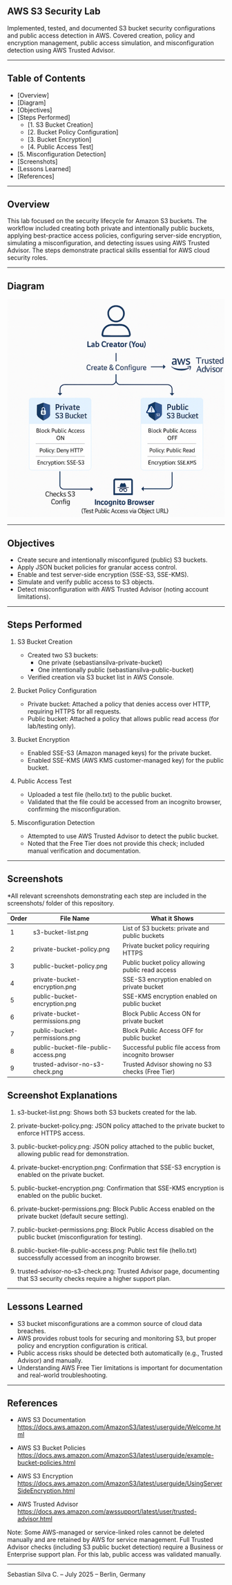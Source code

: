 ## AWS S3 Security Lab

Implemented, tested, and documented S3 bucket security configurations and public access detection in AWS. Covered creation, policy and encryption management, public access simulation, and misconfiguration detection using AWS Trusted Advisor.

---

## Table of Contents

- [Overview]
- [Diagram]
- [Objectives]
- [Steps Performed]
  - [1. S3 Bucket Creation]
  - [2. Bucket Policy Configuration]
  - [3. Bucket Encryption]
  - [4. Public Access Test]
- [5. Misconfiguration Detection]
- [Screenshots]
- [Lessons Learned]
- [References]

---

## Overview

This lab focused on the security lifecycle for Amazon S3 buckets. The workflow included creating both private and intentionally public buckets, applying best-practice access policies, configuring server-side encryption, simulating a misconfiguration, and detecting issues using AWS Trusted Advisor. The steps demonstrate practical skills essential for AWS cloud security roles.

---

## Diagram

![Lab Architecture Diagram](diagram.png)

---

## Objectives

- Create secure and intentionally misconfigured (public) S3 buckets.
- Apply JSON bucket policies for granular access control.
- Enable and test server-side encryption (SSE-S3, SSE-KMS).
- Simulate and verify public access to S3 objects.
- Detect misconfiguration with AWS Trusted Advisor (noting account limitations).

---

## Steps Performed

1. S3 Bucket Creation
   - Created two S3 buckets: 
      - One private (sebastiansilva-private-bucket) 
      - One intentionally public (sebastiansilva-public-bucket)
   - Verified creation via S3 bucket list in AWS Console.

2. Bucket Policy Configuration
   - Private bucket: Attached a policy that denies access over HTTP, requiring HTTPS for all requests.
   - Public bucket: Attached a policy that allows public read access (for lab/testing only).

3. Bucket Encryption
   - Enabled SSE-S3 (Amazon managed keys) for the private bucket.
   - Enabled SSE-KMS (AWS KMS customer-managed key) for the public bucket.

4. Public Access Test
   - Uploaded a test file (hello.txt) to the public bucket.
   - Validated that the file could be accessed from an incognito browser, confirming the misconfiguration.

5. Misconfiguration Detection
   - Attempted to use AWS Trusted Advisor to detect the public bucket.
   - Noted that the Free Tier does not provide this check; included manual verification and documentation.

---

## Screenshots

*All relevant screenshots demonstrating each step are included in the screenshots/ folder of this repository.

| Order | File Name                            | What it Shows                                       |
|-------|--------------------------------------|-----------------------------------------------------|
| 1     | s3-bucket-list.png                   | List of S3 buckets: private and public buckets      |
| 2     | private-bucket-policy.png            | Private bucket policy requiring HTTPS               |
| 3     | public-bucket-policy.png             | Public bucket policy allowing public read access    |
| 4     | private-bucket-encryption.png        | SSE-S3 encryption enabled on private bucket         |
| 5     | public-bucket-encryption.png         | SSE-KMS encryption enabled on public bucket         |
| 6     | private-bucket-permissions.png       | Block Public Access ON for private bucket           |
| 7     | public-bucket-permissions.png        | Block Public Access OFF for public bucket           |
| 8     | public-bucket-file-public-access.png | Successful public file access from incognito browser|
| 9     | trusted-advisor-no-s3-check.png      | Trusted Advisor showing no S3 checks (Free Tier)    |

## Screenshot Explanations

1. s3-bucket-list.png: Shows both S3 buckets created for the lab.

2. private-bucket-policy.png: JSON policy attached to the private bucket to enforce HTTPS access.

3. public-bucket-policy.png: JSON policy attached to the public bucket, allowing public read for demonstration.

4. private-bucket-encryption.png: Confirmation that SSE-S3 encryption is enabled on the private bucket.

5. public-bucket-encryption.png: Confirmation that SSE-KMS encryption is enabled on the public bucket.

6. private-bucket-permissions.png: Block Public Access enabled on the private bucket (default secure setting).

7. public-bucket-permissions.png: Block Public Access disabled on the public bucket (misconfiguration for testing).

8. public-bucket-file-public-access.png: Public test file (hello.txt) successfully accessed from an incognito browser.

9. trusted-advisor-no-s3-check.png: Trusted Advisor page, documenting that S3 security checks require a higher support plan.

---

## Lessons Learned

- S3 bucket misconfigurations are a common source of cloud data breaches.
- AWS provides robust tools for securing and monitoring S3, but proper policy and encryption configuration is critical.
- Public access risks should be detected both automatically (e.g., Trusted Advisor) and manually.
- Understanding AWS Free Tier limitations is important for documentation and real-world troubleshooting.

---

## References

- AWS S3 Documentation
  https://docs.aws.amazon.com/AmazonS3/latest/userguide/Welcome.html

- AWS S3 Bucket Policies
  https://docs.aws.amazon.com/AmazonS3/latest/userguide/example-bucket-policies.html

- AWS S3 Encryption
  https://docs.aws.amazon.com/AmazonS3/latest/userguide/UsingServerSideEncryption.html

- AWS Trusted Advisor
  https://docs.aws.amazon.com/awssupport/latest/user/trusted-advisor.html

Note:
Some AWS-managed or service-linked roles cannot be deleted manually and are retained by AWS for service management. Full Trusted Advisor checks (including S3 public bucket detection) require a Business or Enterprise support plan. For this lab, public access was validated manually.

---

Sebastian Silva C. – July 2025 – Berlin, Germany
